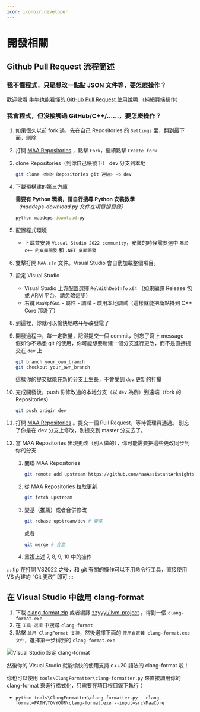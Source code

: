 ```yaml
---
icon: iconoir:developer
---
```

# 開發相關

## Github Pull Request 流程簡述

### 我不懂程式，只是想改一點點 JSON 文件等，要怎麽操作？

歡迎收看 [牛牛也能看懂的 GitHub Pull Request 使用說明](2.4-純網頁端PR教學.md) （純網頁端操作）

### 我會程式，但沒接觸過 GitHub/C++/……，要怎麽操作？

1. 如果很久以前 fork 過，先在自己 Repositories 的 `Settings` 里，翻到最下面，刪除
2. 打開 [MAA Repositories](https://github.com/MaaAssistantArknights/MaaAssistantArknights) ，點擊 `Fork`，繼續點擊 `Create fork`
3. clone Repositories（到你自己帳號下） dev 分支到本地

    ```bash
    git clone <你的 Repositories git 連結> -b dev
    ```

4. 下載預構建的第三方庫

    **需要有 Python 環境，請自行搜尋 Python 安裝教學**<br>
    _（maadeps-download.py 文件在項目根目錄）_

    ```cmd
    python maadeps-download.py
    ```

5. 配置程式環境

    - 下載並安裝 `Visual Studio 2022 community`，安裝的時候需要選中 `基於 c++ 的桌面開發` 和 `.NET 桌面開發`

6. 雙擊打開 `MAA.sln` 文件。Visual Studio 會自動加載整個項目。
7. 設定 Visual Studio

    - Visual Studio 上方配置選擇 `RelWithDebInfo` `x64` （如果編譯 Release 包 或 ARM 平台，請忽略這步）
    - 右鍵 `MaaWpfGui` - 屬性 - 調試 - 啟用本地調試（這樣就能把斷點掛到 C++ Core 那邊了）

8. 到這裡，你就可以愉快地~~瞎ㄐㄅ改~~發電了
9. 開發過程中，每一定數量，記得提交一個 commit，別忘了寫上 message<br>
   假如你不熟悉 git 的使用，你可能想要新建一個分支進行更改，而不是直接提交在 `dev` 上

    ```bash
    git branch your_own_branch
    git checkout your_own_branch
    ```

    這樣你的提交就能在新的分支上生長，不會受到 `dev` 更新的打擾

10. 完成開發後，push 你修改過的本地分支（以 `dev` 為例）到遠端（fork 的 Repositories）

    ```bash
    git push origin dev
    ```

11. 打開 [MAA Repositories](https://github.com/MaaAssistantArknights/MaaAssistantArknights) 。提交一個 Pull Request，等待管理員通過。
    別忘了你是在 dev 分支上修改，別提交到 master 分支去了。
	
12. 當 MAA Repositories 出現更改（別人做的），你可能需要把這些更改同步到你的分支
    1. 關聯 MAA Repositories

        ```bash
        git remote add upstream https://github.com/MaaAssistantArknights/MaaAssistantArknights.git
        ```

    2. 從 MAA Repositories 拉取更新

        ```bash
        git fetch upstream
        ```

    3. 變基（推薦）或者合併修改

        ```bash
        git rebase upstream/dev # 變基
        ```

        或者

        ```bash
        git merge # 合並
        ```

    4. 重複上述 7, 8, 9, 10 中的操作

::: tip
在打開 VS2022 之後，和 git 有關的操作可以不用命令行工具，直接使用 VS 內建的 “Git 更改” 即可
:::

## 在 Visual Studio 中啟用 clang-format

1. 下載 [clang-format.zip](https://github.com/MaaAssistantArknights/MaaAssistantArknights/files/9482197/clang-format.zip) 或者編譯 [zzyyyl/llvm-project](https://github.com/zzyyyl/llvm-project/tree/fix/clang-format) ，得到一個 `clang-format.exe`
2. 在 `工具-選項` 中搜尋 `clang-format`
3. 點擊 `啟用 ClangFormat 支持`，然後選擇下面的 `使用自定義 clang-format.exe 文件`，選擇第一步得到的 `clang-format.exe`

![Visual Studio 設定 clang-format](https://user-images.githubusercontent.com/74587068/188262146-bf36f10a-db94-4a3c-9802-88b703342fb6.png)

然後你的 Visual Studio 就能愉快的使用支持 c++20 語法的 clang-format 啦！

你也可以使用 `tools\ClangFormatter\clang-formatter.py` 來直接調用你的 clang-format 來進行格式化，只需要在項目根目錄下執行：

- `python tools\ClangFormatter\clang-formatter.py --clang-format=PATH\TO\YOUR\clang-format.exe --input=src\MaaCore`
